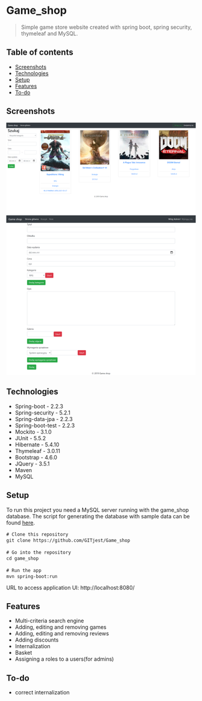 # Game_shop
> Simple game store website created with spring boot, spring security, thymeleaf and MySQL.

## Table of contents
* [Screenshots](#screenshots)
* [Technologies](#technologies)
* [Setup](#setup)
* [Features](#features)
* [To-do](#To-do)

## Screenshots
![Home](./img/index.png)
![Add game form](./img/add-game.png)

## Technologies
* Spring-boot - 2.2.3
* Spring-security - 5.2.1
* Spring-data-jpa - 2.2.3
* Spring-boot-test - 2.2.3
* Mockito - 3.1.0
* JUnit - 5.5.2
* Hibernate - 5.4.10
* Thymeleaf - 3.0.11
* Bootstrap - 4.6.0
* JQuery - 3.5.1
* Maven
* MySQL

## Setup
To run this project you need a MySQL server running with the game_shop database. The script for generating the database with sample data can be found [here](https://github.com/GITjest/Game_shop/blob/master/Game_shop.sql).
```
# Clone this repository
git clone https://github.com/GITjest/Game_shop

# Go into the repository
cd game_shop

# Run the app
mvn spring-boot:run
```
URL to access application UI: http://localhost:8080/

## Features
* Multi-criteria search engine
* Adding, editing and removing games
* Adding, editing and removing reviews
* Adding discounts
* Internalization
* Basket
* Assigning a roles to a users(for admins)

## To-do
* correct internalization
